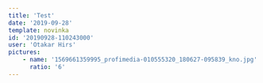 ```yaml
---
title: 'Test'
date: '2019-09-28'
template: novinka
id: '20190928-110243000'
user: 'Otakar Hirs'
pictures:
    - name: '1569661359995_profimedia-010555320_180627-095839_kno.jpg'
      ratio: '6'
---
```


